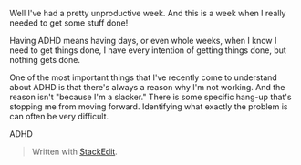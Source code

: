 Well I've had a pretty unproductive week. And this is a week when I really needed to get some stuff done!

Having ADHD means having days, or even whole weeks, when I know I need to get things done, I have every intention of getting things done, but nothing gets done.

One of the most important things that I've recently come to understand about ADHD is that there's always a reason why I'm not working. And the reason isn't "because I'm a slacker." There is some specific hang-up that's stopping me from moving forward. Identifying what exactly the problem is can often be very difficult.

ADHD


> Written with [StackEdit](https://stackedit.io/).
<!--stackedit_data:
eyJoaXN0b3J5IjpbLTk1NTk4NTczNCwyMTE3MDY5OTI3LC0yMz
EzMzMwMDIsNzQxOTY5ODc3XX0=
-->